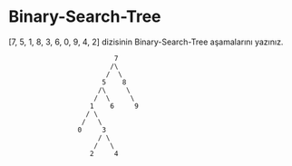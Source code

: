 # Binary-Search-Tree


[7, 5, 1, 8, 3, 6, 0, 9, 4, 2] dizisinin Binary-Search-Tree aşamalarını yazınız.



                              7
                             /\                      
                            /  \          
                           5    8
                          /\     \
                         /  \     \
                        1    6     9
                       / \
                      /   \
                     0     3
                          / \
                         /   \
                        2     4
             
             
             
                 
